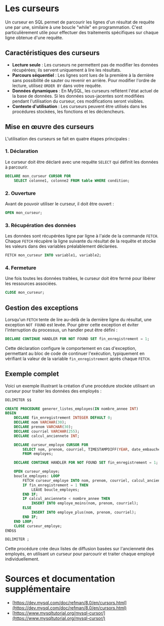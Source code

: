 # Les curseurs

Un curseur en SQL permet de parcourir les lignes d'un résultat de requête une par une, similaire à une boucle "while" en programmation. C'est particulièrement utile pour effectuer des traitements spécifiques sur chaque ligne obtenue d'une requête.

## Caractéristiques des curseurs
- **Lecture seule** : Les curseurs ne permettent pas de modifier les données récupérées; ils servent uniquement à lire les résultats.
- **Parcours séquentiel** : Les lignes sont lues de la première à la dernière sans possibilité de sauter ou revenir en arrière. Pour modifier l'ordre de lecture, utilisez `ORDER BY` dans votre requête.
- **Données dynamiques** : En MySQL, les curseurs reflètent l'état actuel de la base de données. Si les données sous-jacentes sont modifiées pendant l'utilisation du curseur, ces modifications seront visibles.
- **Contexte d'utilisation** : Les curseurs peuvent être utilisés dans les procédures stockées, les fonctions et les déclencheurs.

## Mise en œuvre des curseurs
L'utilisation des curseurs se fait en quatre étapes principales :

### 1. Déclaration
Le curseur doit être déclaré avec une requête `SELECT` qui définit les données à parcourir.

```sql
DECLARE mon_curseur CURSOR FOR 
    SELECT colonne1, colonne2 FROM table WHERE condition;
```

### 2. Ouverture
Avant de pouvoir utiliser le curseur, il doit être ouvert :

```sql
OPEN mon_curseur;
```

### 3. Récupération des données
Les données sont récupérées ligne par ligne à l'aide de la commande `FETCH`. Chaque `FETCH` récupère la ligne suivante du résultat de la requête et stocke les valeurs dans des variables préalablement déclarées.

```sql
FETCH mon_curseur INTO variable1, variable2;
```

### 4. Fermeture
Une fois toutes les données traitées, le curseur doit être fermé pour libérer les ressources associées.

```sql
CLOSE mon_curseur;
```

## Gestion des exceptions
Lorsqu'un `FETCH` tente de lire au-delà de la dernière ligne du résultat, une exception `NOT FOUND` est levée. Pour gérer cette exception et éviter l'interruption du processus, un handler peut être défini :

```sql
DECLARE CONTINUE HANDLER FOR NOT FOUND SET fin_enregistrement = 1;
```

Cette déclaration configure le comportement en cas d'exception, permettant au bloc de code de continuer l'exécution, typiquement en vérifiant la valeur de la variable `fin_enregistrement` après chaque `FETCH`.

## Exemple complet
Voici un exemple illustrant la création d'une procédure stockée utilisant un curseur pour traiter les données des employés :

```sql
DELIMITER $$

CREATE PROCEDURE generer_listes_employes(IN nombre_annee INT)
BEGIN
    DECLARE fin_enregistrement INTEGER DEFAULT 0;
    DECLARE nom VARCHAR(30);
    DECLARE prenom VARCHAR(30);
    DECLARE courriel VARCHAR(255);
    DECLARE calcul_anciennete INT;

    DECLARE curseur_employe CURSOR FOR 
        SELECT nom, prenom, courriel, TIMESTAMPDIFF(YEAR, date_embauche, NOW()) 
        FROM employes;

    DECLARE CONTINUE HANDLER FOR NOT FOUND SET fin_enregistrement = 1;

    OPEN curseur_employe;
    boucle_employes: LOOP
        FETCH curseur_employe INTO nom, prenom, courriel, calcul_anciennete;
        IF fin_enregistrement = 1 THEN 
            LEAVE boucle_employes;
        END IF;
        IF calcul_anciennete < nombre_annee THEN
            INSERT INTO employe_moins(nom, prenom, courriel);
        ELSE
            INSERT INTO employe_plus(nom, prenom, courriel);
        END IF;
    END LOOP;
    CLOSE curseur_employe;
END$$

DELIMITER ;
```

Cette procédure crée deux listes de diffusion basées sur l'ancienneté des employés, en utilisant un curseur pour parcourir et traiter chaque employé individuellement.

# Sources et documentation supplémentaire

- [https://dev.mysql.com/doc/refman/8.0/en/cursors.html](https://dev.mysql.com/doc/refman/8.0/en/cursors.html)
- [https://www.mysqltutorial.org/mysql-cursor/](https://www.mysqltutorial.org/mysql-cursor/)